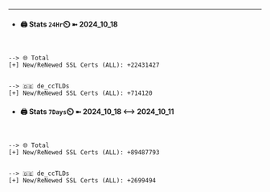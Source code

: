 

---
- #### 🖨️ **Stats** `24Hr`⏲️ ➼ 2024_10_18
```console


--> 🌐 Total
[+] New/ReNewed SSL Certs (ALL): +22431427


--> 🇩🇪 de_ccTLDs
[+] New/ReNewed SSL Certs (ALL): +714120

```

- #### 🖨️ **Stats** `7Days`⏲️ ➼ 2024_10_18 <--> 2024_10_11
```console


--> 🌐 Total
[+] New/ReNewed SSL Certs (ALL): +89487793


--> 🇩🇪 de_ccTLDs
[+] New/ReNewed SSL Certs (ALL): +2699494

```

